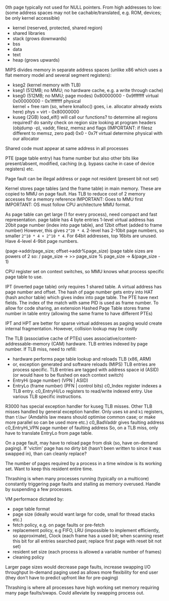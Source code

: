 <!-- SPDX-License-Identifier: zlib-acknowledgement -->
0th page typically not used for NULL pointers.
From high addresses to low:  (some address spaces may not be cachable/translated, e.g. ROM, devices; be only kernel accessible)
  - kernel (reserved, protected, shared region)
  - shared libraries
  - stack (grows downwards)
  - bss
  - data
  - text 
  - heap (grows upwards)

MIPS divides memory in separate address spaces (unlike x86 which uses a flat memory model and several segment registers):
  - kseg2 (kernel memory with TLB)
  - kseg1 (512MB; no MMU; no hardware cache, e.g. a write through cache)
  - kseg0 (512MB; no MMU; page modes)
    0x80000000 - 0x9fffffff virtual
    0x00000000 - 0x1fffffff physical  
    kernel + free ram (so, where kmalloc() goes, i.e. allocator already exists here)
    phys = virt - 0x80000000
  - kuseg (2GB)
    load_elf() will call our functions? to determine all regions required?
    do sanity check on region size
    looking at program headers (objdump -p), vaddr, filesz, memsz and flags 
    (IMPORTANT: if filesz different to memsz, zero pad)
    0x0 - 0x7f virtual
    determine physical with our allocator

Shared code must appear at same address in all processes

PTE (page table entry) has frame number but also other bits like present/absent, modified, caching (e.g. bypass cache in case of device registers) etc.

Page fault can be illegal address or page not resident (present bit not set)

Kernel stores page tables (and the frame table) in main memory. 
These are copied to MMU on page fault.
Has TLB to reduce cost of 2 memory accesses for a memory reference
IMPORTANT: Goes to MMU first
IMPORTANT: OS must follow CPU architecture MMU format.

As page table can get large (1 for every process), need compact and fast representation.
page table has 4 byte entries
1-level virtual address has 20bit page number (index into page table), and 12bit offset (added to frame number)
However, this gives `2^20 * 4`.
2-level has 2-10bit page numbers, so smaller `2^10 * 4 + 2^10 * 4`.
For 64bit addresses, top 16bits are unused. Have 4-level 4-9bit page numbers.

(page->addr/page_size; offset->addr%page_size)
(page table sizes are powers of 2 so:
/ page_size -> >> page_size
% page_size -> &(page_size - 1)

CPU register set on context switches, so MMU knows what process specific page table to use.

IPT (inverted page table) only requires 1 shared table.
A virtual address has page number and offset.
The hash of page number gets entry into HAT (hash anchor table) which gives index into page table.
The PTE have next fields. The index of the match with same PID is used as frame number.
To allow for code sharing, an extension Hashed Page Table stores frame number in table entry (allowing the same frame to have different PTEs)

IPT and HPT are better for sparse virtual addresses as paging would create internal fragmentation.
However, collision lookup may be costly

The TLB (associative cache of PTEs) uses associative/content-addressable-memory (CAM) hardware.
TLB entries indexed by page number.
If TLB miss, need to refill:
  - hardware performs page table lookup and reloads TLB (x86, ARM)
  - or, exception generated and software reloads (MIPS)
TLB entries are process specific. 
TLB entries are tagged with address space id (ASID) (or would have to be flushed on each context switch)
  - EntryHi (page number)
   (VPN | ASID)
  - EntryLo (frame number)
   (PFN | control bits)
c0_Index register indexes a TLB entry.
c0_EntryHi/Lo registers to read/write indexed entry.
Use various TLB specific instructions.

R3000 has special exception handler for kuseg TLB misses. Other TLB misses handled by general exception handler.
Only uses `k0` and `k1` registers, than `tlbwr`
(Amdahls law means should optimise common case; or make more parallel so can be used more etc.)
c0_BadVaddr gives faulting address
c0_EntryHi_VPN page number of faulting address
So, on a TLB miss, only have to translate EntryLo from page table.

On a page fault, may have to reload page from disk (so, have on-demand paging).
If 'victim' page has no dirty bit (hasn't been written to since it was swapped in), than can cleanly replace?

The number of pages required by a process in a time window is its working set.
Want to keep this resident entire time.

Thrashing is when many processes running (typically on a multicore) constantly triggering page faults and stalling as memory overused.
Handle by suspending a few processes.

VM performace dictated by:
  - page table format
  - page size (ideally would want large for code, small for thread stacks etc.)
  - fetch policy, e.g. on page faults or pre-fetch
  - replacement policy, e.g FIFO, LRU (impossible to implement efficiently, so approximate), 
    Clock (each frame has a used bit; when scanning reset this bit for all entries searched past; replace first page with reset bit not set)
  - resident set size (each process is allowed a variable number of frames)
  - cleaning policy

Larger page sizes would decrease page faults, increase swapping I/O throughput
In-demand paging used as allows more flexibility for end user (they don't have to predict upfront like for pre-paging)

Thrashing is where all processes have high working set memory requiring many page faults/swaps.
Could alleviate by swapping process out.

